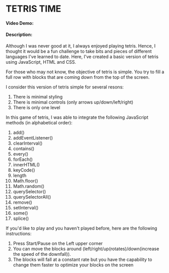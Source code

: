 # TETRIS TIME
#### Video Demo:  <URL HERE>
  
#### Description:
  
Although I was never good at it, I always enjoyed playing tetris. Hence, I thought it would be a fun challenge to take bits and pieces of different languages I've learned to date. Here, I've created a basic version of tetris using JavaScript, HTML and CSS. 
  

For those who may not know, the objective of tetris is simple. You try to fill a full row with blocks that are coming down from the top of the screen. 

I consider this version of tetris simple for several resons:
1. There is minimal styling
2. There is minimal controls (only arrows up/down/left/right)
3. There is only one level
  

In this game of tetris, I was able to integrate the following JavaScript methods (in alphabetical order):
1. add()
2. addEventListener()
3. clearInterval()
4. contains()
5. every()
6. forEach()
7. innerHTML()
8. keyCode()
9. length
10. Math.floor()
11. Math.random()
12. querySelector()
13. querySelectorAll()
14. remove()
15. setInterval()
16. some()
17. splice()


If you'd like to play and you haven't played before, here are the following instructions:
1.  Press Start/Pause on the Left upper corner
2.  You can move the blocks around (left/right/up(rotates)/down(increase the speed of the downfall)).
3.  The blocks will fall at a constant rate but you have the capability to change them faster to optimize your blocks on the screen


